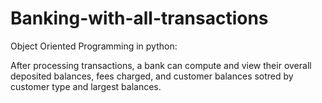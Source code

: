 # Banking-with-all-transactions
Object Oriented Programming in python:

After processing transactions, a bank can compute and view their overall deposited balances, fees charged, and customer balances sotred by customer type and largest balances.
